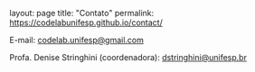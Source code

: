 layout: page
title: "Contato"
permalink: https://codelabunifesp.github.io/contact/

E-mail: codelab.unifesp@gmail.com

Profa. Denise Stringhini (coordenadora): dstringhini@unifesp.br
